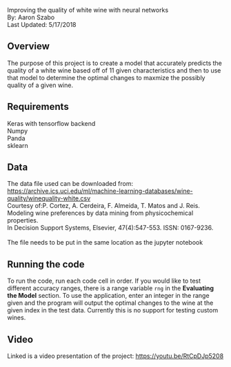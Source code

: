 Improving the quality of white wine with neural networks<br>
By: 			Aaron Szabo<br>
Last Updated: 	5/17/2018<br>

Overview
-
The purpose of this project is to create a model that accurately predicts the quality of a white wine based off of 11 given characteristics and then to use that model to determine the optimal changes to maxmize the possibly quality of a given wine. 

Requirements
-
Keras with tensorflow backend<br>
Numpy<br>
Panda<br>
sklearn<br>

Data
-
The data file used can be downloaded from: https://archive.ics.uci.edu/ml/machine-learning-databases/wine-quality/winequality-white.csv<br>
Courtesy of:P. Cortez, A. Cerdeira, F. Almeida, T. Matos and J. Reis.<br>
Modeling wine preferences by data mining from physicochemical properties.<br>
In Decision Support Systems, Elsevier, 47(4):547-553. ISSN: 0167-9236.<br><br>
The file needs to be put in the same location as the jupyter notebook

Running the code
-
To run the code, run each code cell in order. If you would like to test different accuracy ranges, there is a range variable <code>rng</code> in the <b>Evaluating the Model</b> section. To use the application, enter an integer in the range given and the program will output the optimal changes to the wine at the given index in the test data. Currently this is no support for testing custom wines. 

Video
-
Linked is a video presentation of the project:
https://youtu.be/RtCpDJp5208